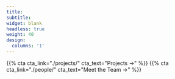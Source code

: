 ```yaml
---
title:
subtitle:
widget: blank
headless: true
weight: 40
design:
  columns: '1'
---
```


{{% cta cta_link="./projects/" cta_text="Projects →" %}} {{% cta cta_link="./people/" cta_text="Meet the Team →" %}}
